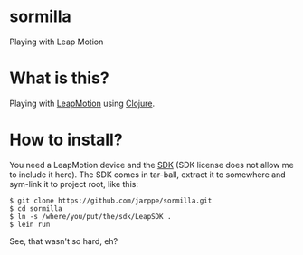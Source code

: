sormilla
========

Playing with Leap Motion

# What is this?

Playing with [LeapMotion](http://www.leapmotion.com) using [Clojure](http://www.clojure.org).

# How to install?

You need a LeapMotion device and the [SDK](https://www.leapmotion.com/developers) (SDK license does not allow me to include it here). The SDK comes in tar-ball, extract it to somewhere and sym-link it to project root, like this:

```
$ git clone https://github.com/jarppe/sormilla.git
$ cd sormilla
$ ln -s /where/you/put/the/sdk/LeapSDK .
$ lein run
```

See, that wasn't so hard, eh?
